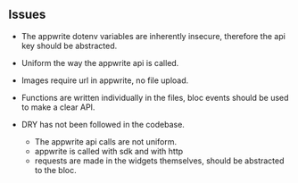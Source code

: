 ## Issues

* The appwrite dotenv variables are inherently insecure, therefore the api key should be abstracted.

* Uniform the way the appwrite api is called.

* Images require url in appwrite, no file upload.

* Functions are written individually in the files, bloc events should be used to make a clear API.

* DRY has not been followed in the codebase.
    - The appwrite api calls are not uniform.
    - appwrite is called with sdk and with http
    - requests are made in the widgets themselves, should be abstracted to the bloc.